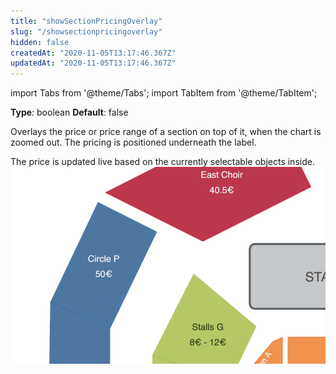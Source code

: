 ```yaml
---
title: "showSectionPricingOverlay"
slug: "/showsectionpricingoverlay"
hidden: false
createdAt: "2020-11-05T13:17:46.367Z"
updatedAt: "2020-11-05T13:17:46.367Z"
---
```


import Tabs from '@theme/Tabs';
import TabItem from '@theme/TabItem';

**Type**: boolean
**Default**: false

Overlays the price or price range of a section on top of it, when the chart is zoomed out. The pricing is positioned underneath the label.

The price is updated live based on the currently selectable objects inside.
![section-price-range@2x.png](/img/readme/section-price-range@2x.png)
